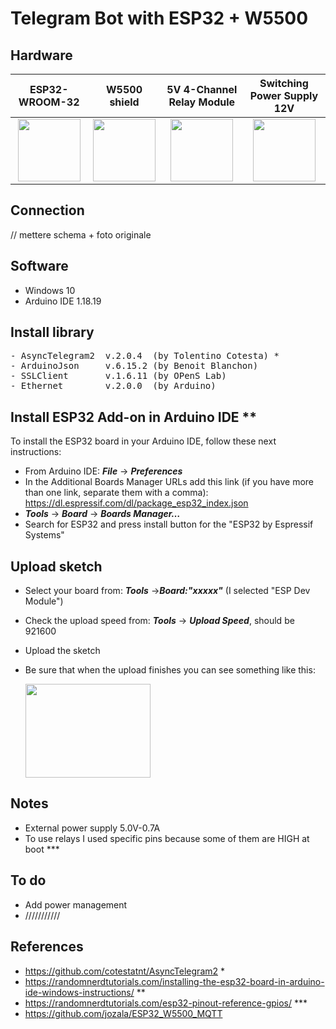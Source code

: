# Telegram Bot with ESP32 + W5500

## Hardware

ESP32-WROOM-32             |  W5500 shield             |5V 4-Channel Relay Module  |  Switching Power Supply 12V          |
:-------------------------:|:-------------------------:|:-------------------------:|:-------------------------:|
<img src="https://user-images.githubusercontent.com/12975980/149148822-50f93fa7-2737-4645-b8b0-bc0e2947304d.jpg" width="100" height="100" />  |  <img src="https://user-images.githubusercontent.com/12975980/149148979-3c30bb2f-e8ec-4d13-b4b2-b634d4bb84a3.jpg" width="100" height="100" />  |<img src="https://user-images.githubusercontent.com/12975980/149150298-bc503122-0125-4117-a21d-d7fe446f0cd4.jpg" width="100" height="100" />  | <img src="https://user-images.githubusercontent.com/12975980/149152089-c6aa75c3-c5a1-4eca-baa4-db32fc0b3315.jpg" width="100" height="100" />  |

## Connection

// mettere schema + foto originale

## Software
- Windows 10
- Arduino IDE 1.18.19

## Install library
<pre>
- AsyncTelegram2  v.2.0.4  (by Tolentino Cotesta) *
- ArduinoJson     v.6.15.2 (by Benoit Blanchon)
- SSLClient       v.1.6.11 (by OPenS Lab)
- Ethernet        v.2.0.0  (by Arduino)
</pre>

## Install ESP32 Add-on in Arduino IDE **
To install the ESP32 board in your Arduino IDE, follow these next instructions:
- From Arduino IDE: __*File*__ -> __*Preferences*__
- In the Additional Boards Manager URLs add this link (if you have more than one link, separate them with a comma):
  https://dl.espressif.com/dl/package_esp32_index.json
- __*Tools*__ -> __*Board*__ -> __*Boards Manager…*__
- Search for ESP32 and press install button for the "ESP32 by Espressif Systems"

## Upload sketch
- Select your board from: __*Tools*__ ->__*Board:"xxxxx"*__ (I selected "ESP Dev Module")
- Check the upload speed from: __*Tools*__ -> __*Upload Speed*__, should be 921600
- Upload the sketch
- Be sure that when the upload finishes you can see something like this: 

  <img src="https://user-images.githubusercontent.com/12975980/149152743-3a9c4def-885b-451e-ae64-4ccf05d88690.png" width="200" height="150" />

## Notes
- External power supply 5.0V-0.7A
- To use relays I used specific pins because some of them are HIGH at boot ***

## To do
- Add power management
- ///////////

## References
- https://github.com/cotestatnt/AsyncTelegram2 *
- https://randomnerdtutorials.com/installing-the-esp32-board-in-arduino-ide-windows-instructions/ **
- https://randomnerdtutorials.com/esp32-pinout-reference-gpios/ ***
- https://github.com/jozala/ESP32_W5500_MQTT
